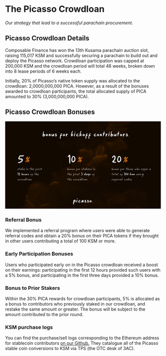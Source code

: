 # The Picasso Crowdloan
*Our strategy that lead to a successful parachain procurement.*

## Picasso Crowdloan Details

Composable Finance has won the 13th Kusama parachain auction slot, raising 115,017 KSM and successfully securing a parachain to build out and deploy the Picasso network. 
Crowdloan participation was capped at 200,000 KSM and the crowdloan period will total 48 weeks, broken down into 8 lease periods of 6 weeks each.
 
Initially, 20% of Picasso’s native token supply was allocated to the crowdloan: 2,0000,000,000 PICA. However, as a result of the bonuses awarded to crowdloan participants, the total allocated supply of PICA amounted to 30% (3,000,000,000 PICA).

## Picasso Crowdloan Bonuses

![picasso_contributor_bonus](./picasso-contributor-bonus.png)

### Referral Bonus

We implemented a referral program where users were able to generate referral codes and obtain a 20% bonus on their PICA tokens if they brought in other users contributing a total of 100 KSM or more.

### Early Participation Bonuses

Users who participated early on in the Picasso crowdloan received a boost on their earnings: participating in the first 12 hours provided such users with a 5% bonus, and participating in the first three days provided a 10% bonus.

### Bonus to Prior Stakers

Within the 30% PICA rewards for crowdloan participants, 5% is allocated as a bonus to contributors who previously staked in our crowdloan, and restake the same amount or greater. 
The bonus will be subject to the amount contributed to the prior round.

### KSM purchase logs

You can find the purchase/sell logs corresponding to the Ethereum address for stablecoin contributors
[on our Github.](https://github.com/ComposableFi/composable/tree/main/docs/docs/parachains/picasso/crowdloan-contributors/crowdloan-logs.csv) They catalogue all of the Picasso stable coin conversions to KSM via TPS (the OTC desk of 3AC).
